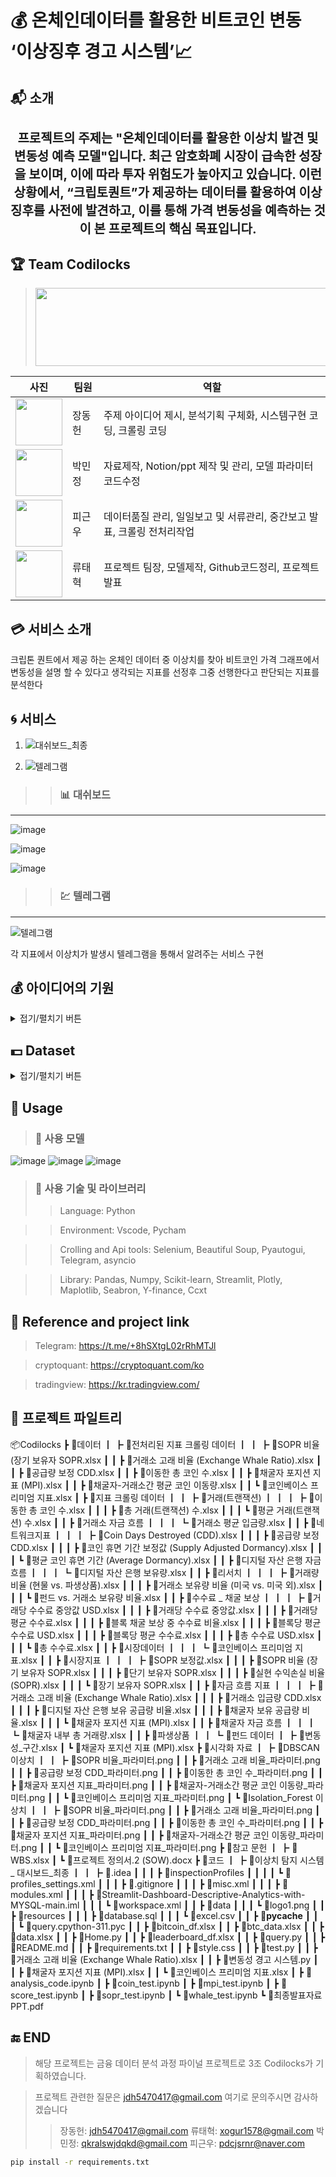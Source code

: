 # :moneybag: 온체인데이터를 활용한 비트코인 변동 ‘이상징후 경고 시스템’:chart_with_upwards_trend:

## :mailbox_with_mail: 소개
  <h1 align="center" style="font-size: 20px;"> 프로젝트의 주제는 "온체인데이터를 활용한 이상치 발견 및 변동성 예측 모델"입니다. 최근 암호화폐 시장이 급속한 성장을 보이며, 이에 따라 투자 위험도가 높아지고 있습니다. 이런 상황에서,  “크립토퀀트”가 제공하는 데이터를 활용하여 이상징후를 사전에 발견하고, 이를 통해 가격 변동성을 예측하는 것이 본 프로젝트의 핵심 목표입니다.</h1>

## :trophy: Team Codilocks
> <img src="https://github.com/TaehyukRyu/Project-by-Coldilocks/assets/141690029/9302ef69-6a0f-423c-9bca-447357ca4990" width="900" height="125">

| 사진 | 팀원 | 역할 |
| --- | --- | --- |
| <img src="https://github.com/TaehyukRyu/Project-by-Coldilocks/assets/141690029/482d4bd8-0211-421e-be64-13f73e3a30b8" width="75" height="75">| 장동헌 | 주제 아이디어 제시, 분석기획 구체화, 시스템구현 코딩, 크롤링 코딩 |
| <img src="https://github.com/TaehyukRyu/Project-by-Coldilocks/assets/141690029/025a056f-7ac0-40f3-ae78-2f9839f80fca" width="75" height="75">| 박민정 | 자료제작, Notion/ppt 제작 및 관리, 모델 파라미터 코드수정 |
| <img src="https://github.com/TaehyukRyu/Project-by-Coldilocks/assets/141690029/7609d5ff-ab9f-4794-b61d-4f5bf941c8c4" width="75" height="75">| 피근우 | 데이터품질 관리, 일일보고 및 서류관리, 중간보고 발표, 크롤링 전처리작업 |
| <img src="https://github.com/TaehyukRyu/Project-by-Coldilocks/assets/141690029/df2915b7-9f9d-4984-a097-c45b889d1151" width="75" height="75">| 류태혁 | 프로젝트 팀장, 모델제작, Github코드정리, 프로젝트 발표 |

## :credit_card: 서비스 소개
크립톤 퀀트에서 제공 하는 온체인 데이터 중 이상치를 찾아 비트코인 가격 그래프에서 변동성을 설명 할 수 있다고 생각되는 지표를 선정후 그중 선행한다고 판단되는 지표를 분석한다
>> 

## :cyclone: 서비스

1. ![대쉬보드_최종](https://github.com/TaehyukRyu/Project-by-Coldilocks/assets/141690029/7b8782fa-385b-4c8b-b67b-3adeacd3bcc8)



2. ![텔레그램](https://github.com/TaehyukRyu/Project-by-Coldilocks/assets/141690029/9f05a380-a404-40ed-a92b-79c0f3d875f0)



> > ### :bar_chart: 대쉬보드
--------------------------------------------------------------------------------------------------------------------
![image](https://github.com/TaehyukRyu/Project-by-Coldilocks/assets/141690029/d74ffda3-d658-44ea-bd8b-a05864c54bdf)

![image](https://github.com/TaehyukRyu/Project-by-Coldilocks/assets/141690029/4f3dba2a-58b0-4ee9-85e1-89a91360b290)

![image](https://github.com/TaehyukRyu/Project-by-Coldilocks/assets/141690029/0a4711fe-05fd-4e3e-bc2d-fc3f76d361c0)


> > ### :chart: 텔레그램
--------------------------------------------------------------------------------------------------------------------
![텔레그램](https://github.com/TaehyukRyu/Project-by-Coldilocks/assets/141690029/d65b1559-cb02-41d8-b008-b19c204dd057)

각 지표에서 이상치가 발생시 텔레그램을 통해서 알려주는 서비스 구현


## :moneybag: 아이디어의 기원
<details>
<summary>접기/펼치기 버튼</summary>
<div markdown="1">

![image](https://github.com/TaehyukRyu/Project-by-Coldilocks/assets/141690029/7592735c-c56f-4757-a82b-2e6cd9b9c841)
![image](https://github.com/TaehyukRyu/Project-by-Coldilocks/assets/141690029/25821245-6dd5-4536-b24d-b343d38616cb)

  기사링크:https://news.mt.co.kr/mtview.php?no=2023081417015674137

</div>
</details>

## :dollar: Dataset
<details>
<summary>접기/펼치기 버튼</summary>
<div markdown="1">

![image](https://github.com/TaehyukRyu/Project-by-Coldilocks/assets/141690029/b37da0d3-057b-4f90-8180-09518b330218)
![image](https://github.com/TaehyukRyu/Project-by-Coldilocks/assets/141690029/aaf0377e-3f4b-46cc-8412-12b580878e66)
![image](https://github.com/TaehyukRyu/Project-by-Coldilocks/assets/141690029/7a3e8bd2-0de4-4f57-98cc-4957ef536869)
![image](https://github.com/TaehyukRyu/Project-by-Coldilocks/assets/141690029/6b9a0f1e-bd2e-447e-8de7-f09dde3be63c)
![image](https://github.com/TaehyukRyu/Project-by-Coldilocks/assets/141690029/2dd9300e-b23b-48db-bf80-ebf81b1dd916)
![image](https://github.com/TaehyukRyu/Project-by-Coldilocks/assets/141690029/8ae231ae-ff4c-419c-a118-eced4ffe78c5)
![image](https://github.com/TaehyukRyu/Project-by-Coldilocks/assets/141690029/5945d126-8b8b-4142-bafd-d8794462b1d0)

</div>
</details>


## :crown: Usage

> ### :slot_machine: 사용 모델
![image](https://github.com/TaehyukRyu/Project-by-Coldilocks/assets/141690029/f4fd8e5b-c795-4cbf-a2e9-6e797c3e4944)
![image](https://github.com/TaehyukRyu/Project-by-Coldilocks/assets/141690029/4e673aa8-f26c-4353-ab6f-3ba5c096ad86)
![image](https://github.com/TaehyukRyu/Project-by-Coldilocks/assets/141690029/b10b5b93-5116-44c2-9ac1-ce2d940980a8)

> ### :hammer: 사용 기술 및 라이브러리
> > Language: Python

> > Environment: Vscode, Pycham

> > Crolling and Api tools: Selenium, Beautiful Soup, Pyautogui, Telegram, asyncio

> > Library: Pandas, Numpy, Scikit-learn, Streamlit, Plotly, Maplotlib, Seabron, Y-finance, Ccxt

## :beginner: Reference and project link
  > Telegram: https://t.me/+8hSXtgL02rRhMTJl

  > cryptoquant: https://cryptoquant.com/ko

  > tradingview: https://kr.tradingview.com/

## :pencil: 프로젝트 파일트리
📦Codilocks
 ┣ 📂데이터
 ┃ ┣ 📂전처리된 지표 크롤링 데이터
 ┃ ┃ ┣ 📜SOPR 비율 (장기 보유자 SOPR.xlsx
 ┃ ┃ ┣ 📜거래소 고래 비율 (Exchange Whale Ratio).xlsx
 ┃ ┃ ┣ 📜공급량 보정 CDD.xlsx
 ┃ ┃ ┣ 📜이동한 총 코인 수.xlsx
 ┃ ┃ ┣ 📜채굴자 포지션 지표 (MPI).xlsx
 ┃ ┃ ┣ 📜채굴자-거래소간 평균 코인 이동량.xlsx
 ┃ ┃ ┗ 📜코인베이스 프리미엄 지표.xlsx
 ┃ ┣ 📂지표 크롤링 데이터
 ┃ ┃ ┣ 📂거래(트랜잭션)
 ┃ ┃ ┃ ┣ 📜이동한 총 코인 수.xlsx
 ┃ ┃ ┃ ┣ 📜총 거래(트랜잭션) 수.xlsx
 ┃ ┃ ┃ ┗ 📜평균 거래(트랜잭션) 수.xlsx
 ┃ ┃ ┣ 📂거래소 자금 흐름
 ┃ ┃ ┃ ┗ 📜거래소 평균 입금량.xlsx
 ┃ ┃ ┣ 📂네트워크지표
 ┃ ┃ ┃ ┣ 📜Coin Days Destroyed (CDD).xlsx
 ┃ ┃ ┃ ┣ 📜공급량 보정 CDD.xlsx
 ┃ ┃ ┃ ┣ 📜코인 휴면 기간 보정값 (Supply Adjusted Dormancy).xlsx
 ┃ ┃ ┃ ┗ 📜평균 코인 휴면 기간 (Average Dormancy).xlsx
 ┃ ┃ ┣ 📂디지털 자산 은행 자금 흐름
 ┃ ┃ ┃ ┗ 📜디지털 자산 은행 보유량.xlsx
 ┃ ┃ ┣ 📂리서치
 ┃ ┃ ┃ ┣ 📜거래량 비율 (현물 vs. 파생상품).xlsx
 ┃ ┃ ┃ ┣ 📜거래소 보유량 비율 (미국 vs. 미국 외).xlsx
 ┃ ┃ ┃ ┗ 📜펀드 vs. 거래소 보유량 비율.xlsx
 ┃ ┃ ┣ 📂수수료 _ 채굴 보상
 ┃ ┃ ┃ ┣ 📜거래당 수수료 중앙값 USD.xlsx
 ┃ ┃ ┃ ┣ 📜거래당 수수료 중앙값.xlsx
 ┃ ┃ ┃ ┣ 📜거래당 평균 수수료.xlsx
 ┃ ┃ ┃ ┣ 📜블록 채굴 보상 중 수수료 비율.xlsx
 ┃ ┃ ┃ ┣ 📜블록당 평균 수수료 USD.xlsx
 ┃ ┃ ┃ ┣ 📜블록당 평균 수수료.xlsx
 ┃ ┃ ┃ ┣ 📜총 수수료 USD.xlsx
 ┃ ┃ ┃ ┗ 📜총 수수료.xlsx
 ┃ ┃ ┣ 📂시장데이터
 ┃ ┃ ┃ ┗ 📜코인베이스 프리미엄 지표.xlsx
 ┃ ┃ ┣ 📂시장지표
 ┃ ┃ ┃ ┣ 📜SOPR 보정값.xlsx
 ┃ ┃ ┃ ┣ 📜SOPR 비율 (장기 보유자 SOPR.xlsx
 ┃ ┃ ┃ ┣ 📜단기 보유자 SOPR.xlsx
 ┃ ┃ ┃ ┣ 📜실현 수익손실 비율 (SOPR).xlsx
 ┃ ┃ ┃ ┗ 📜장기 보유자 SOPR.xlsx
 ┃ ┃ ┣ 📂자금 흐름 지표
 ┃ ┃ ┃ ┣ 📜거래소 고래 비율 (Exchange Whale Ratio).xlsx
 ┃ ┃ ┃ ┣ 📜거래소 입금량 CDD.xlsx
 ┃ ┃ ┃ ┣ 📜디지털 자산 은행 보유 공급량 비율.xlsx
 ┃ ┃ ┃ ┣ 📜채굴자 보유 공급량 비율.xlsx
 ┃ ┃ ┃ ┗ 📜채굴자 포지션 지표 (MPI).xlsx
 ┃ ┃ ┣ 📂채굴자 자금 흐름
 ┃ ┃ ┃ ┗ 📜채굴자 내부 총 거래량.xlsx
 ┃ ┃ ┣ 📂파생상품
 ┃ ┃ ┗ 📂펀드 데이터
 ┃ ┣ 📜변동성_구간.xlsx
 ┃ ┗ 📜채굴자 포지션 지표 (MPI).xlsx
 ┣ 📂시각화 자료
 ┃ ┣ 📂DBSCAN 이상치
 ┃ ┃ ┣ 📜SOPR 비율_파라미터.png
 ┃ ┃ ┣ 📜거래소 고래 비율_파라미터.png
 ┃ ┃ ┣ 📜공급량 보정 CDD_파라미터.png
 ┃ ┃ ┣ 📜이동한 총 코인 수_파라미터.png
 ┃ ┃ ┣ 📜채굴자 포지션 지표_파라미터.png
 ┃ ┃ ┣ 📜채굴자-거래소간 평균 코인 이동량_파라미터.png
 ┃ ┃ ┗ 📜코인베이스 프리미엄 지표_파라미터.png
 ┃ ┗ 📂Isolation_Forest 이상치
 ┃ ┃ ┣ 📜SOPR 비율_파라미터.png
 ┃ ┃ ┣ 📜거래소 고래 비율_파라미터.png
 ┃ ┃ ┣ 📜공급량 보정 CDD_파라미터.png
 ┃ ┃ ┣ 📜이동한 총 코인 수_파라미터.png
 ┃ ┃ ┣ 📜채굴자 포지션 지표_파라미터.png
 ┃ ┃ ┣ 📜채굴자-거래소간 평균 코인 이동량_파라미터.png
 ┃ ┃ ┗ 📜코인베이스 프리미엄 지표_파라미터.png
 ┣ 📂참고 문헌
 ┃ ┣ 📜WBS.xlsx
 ┃ ┗ 📜프로젝트 정의서.2 (SOW).docx
 ┣ 📂코드
 ┃ ┣ 📂이상치 탐지 시스템 _ 대시보드_최종
 ┃ ┃ ┣ 📂.idea
 ┃ ┃ ┃ ┣ 📂inspectionProfiles
 ┃ ┃ ┃ ┃ ┗ 📜profiles_settings.xml
 ┃ ┃ ┃ ┣ 📜.gitignore
 ┃ ┃ ┃ ┣ 📜misc.xml
 ┃ ┃ ┃ ┣ 📜modules.xml
 ┃ ┃ ┃ ┣ 📜Streamlit-Dashboard-Descriptive-Analytics-with-MYSQL-main.iml
 ┃ ┃ ┃ ┗ 📜workspace.xml
 ┃ ┃ ┣ 📂data
 ┃ ┃ ┃ ┗ 📜logo1.png
 ┃ ┃ ┣ 📂resources
 ┃ ┃ ┃ ┣ 📜database.sql
 ┃ ┃ ┃ ┗ 📜excel.csv
 ┃ ┃ ┣ 📂__pycache__
 ┃ ┃ ┃ ┗ 📜query.cpython-311.pyc
 ┃ ┃ ┣ 📜bitcoin_df.xlsx
 ┃ ┃ ┣ 📜btc_data.xlsx
 ┃ ┃ ┣ 📜data.xlsx
 ┃ ┃ ┣ 📜Home.py
 ┃ ┃ ┣ 📜leaderboard_df.xlsx
 ┃ ┃ ┣ 📜query.py
 ┃ ┃ ┣ 📜README.md
 ┃ ┃ ┣ 📜requirements.txt
 ┃ ┃ ┣ 📜style.css
 ┃ ┃ ┣ 📜test.py
 ┃ ┃ ┣ 📜거래소 고래 비율 (Exchange Whale Ratio).xlsx
 ┃ ┃ ┣ 📜변동성 경고 시스템.py
 ┃ ┃ ┣ 📜채굴자 포지션 지표 (MPI).xlsx
 ┃ ┃ ┗ 📜코인베이스 프리미엄 지표.xlsx
 ┃ ┣ 📜analysis_code.ipynb
 ┃ ┣ 📜coin_test.ipynb
 ┃ ┣ 📜mpi_test.ipynb
 ┃ ┣ 📜score_test.ipynb
 ┃ ┣ 📜sopr_test.ipynb
 ┃ ┗ 📜whale_test.ipynb
 ┗ 📜최종발표자료 PPT.pdf

## :end: END
> 해당 프로젝트는 금융 데이터 분석 과정 파이널 프로젝트로 3조 Codilocks가 기획하였습니다.
 
> 프로젝트 관련한 질문은 jdh5470417@gmail.com 여기로 문의주시면 감사하겠습니다
>  > 장동헌: jdh5470417@gmail.com
>  > 류태혁: xogur1578@gmail.com
>  > 박민정: qkralswjdqkd@gmail.com
>  > 피근우: pdcjsrnr@naver.com

```bash
pip install -r requirements.txt

